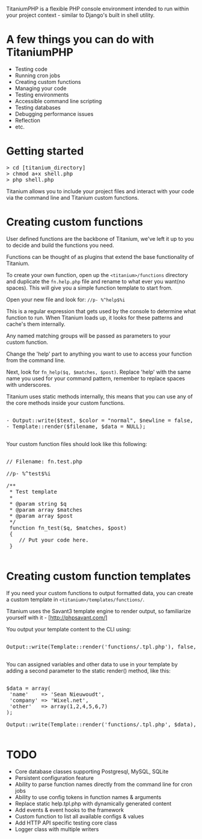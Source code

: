 TitaniumPHP is a flexible PHP console environment intended to run within your project context - similar to Django's built in shell utility.

#  A few things you can do with TitaniumPHP

- Testing code
- Running cron jobs
- Creating custom functions
- Managing your code 
- Testing environments
- Accessible command line scripting
- Testing databases
- Debugging performance issues
- Reflection
- etc.

# Getting started

<pre>
> cd [titanium_directory]
> chmod a+x shell.php
> php shell.php
</pre>

Titanium allows you to include your project files and interact with your code via the command line 
and Titanium custom functions.

#  Creating custom functions

User defined functions are the backbone of Titanium, we've left it up 
to you to decide and build the functions you need.

Functions can be thought of as plugins that extend the base functionality
of Titanium.

To create your own function, open up the `<titanium>/functions` directory and 
duplicate the `fn.help.php` file and rename to what ever you want(no spaces).
This will give you a simple function template to start from.

Open your new file and look for: `//p- %^help$%i`

This is a regular expression that gets used by the console to determine
what function to run. When Titanium loads up, it looks for these 
patterns and cache's them internally. 

Any named matching groups will be passed as parameters to your  
custom function.

Change the 'help' part to anything you want to use to access 
your function from the command line.

Next, look for `fn_help($q, $matches, $post)`. Replace 'help' with the same 
name you used for your command pattern, remember to replace spaces with 
underscores. 

Titanium uses static methods internally, this means that you can use 
any of the core methods inside your custom functions. 

<pre>
	
- Output::write($text, $color = "normal", $newline = false, $newlinecount = 1);
- Template::render($filename, $data = NULL);

</pre>

Your custom function files should look like this following:

<pre>
	
// Filename: fn.test.php	

//p- %^test$%i

/**
 * Test template
 *
 * @param string $q
 * @param array $matches
 * @param array $post
 */
 function fn_test($q, $matches, $post) 
 {
	// Put your code here. 
 }

</pre>

#  Creating custom function templates

If you need your custom functions to output formatted data, you can create 
a custom template in `<titanium>/templates/functions/`.

Titanium uses the Savant3 template engine to render output, so familiarize 
yourself with it - [http://phpsavant.com/]

You output your template content to the CLI using:

<pre>

Output::write(Template::render('functions/<your template name>.tpl.php'), false, true);

</pre>

You can assigned variables and other data to use in your template by adding a 
second parameter to the static render() method, like this:

<pre>

$data = array(
 'name'    => 'Sean Nieuwoudt',
 'company' => 'Wixel.net',
 'other'   => array(1,2,4,5,6,7)
);

Output::write(Template::render('functions/<your template name>.tpl.php', $data), false, true);

</pre>

#  TODO

* Core database classes supporting Postgresql, MySQL, SQLite
* Persistent configuration feature
* Ability to parse function names directly from the command line for cron jobs
* Ability to use config tokens in function names & arguments
* Replace static help.tpl.php with dynamically generated content
* Add events & event hooks to the framework
* Custom function to list all available configs & values
* Add HTTP API specific testing core class
* Logger class with multiple writers